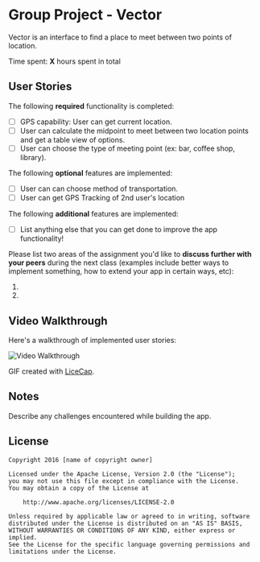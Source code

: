 # Group Project - Vector

Vector is an interface to find a place to meet between two points of location.

Time spent: **X** hours spent in total

## User Stories

The following **required** functionality is completed:

- [ ] GPS capability: User can get current location.
- [ ] User can calculate the midpoint to meet between two location points and get a table view of options.
- [ ] User can choose the type of meeting point (ex: bar, coffee shop, library).

The following **optional** features are implemented:

- [ ] User can can choose method of transportation.
- [ ] User can get GPS Tracking of 2nd user's location

The following **additional** features are implemented:

- [ ] List anything else that you can get done to improve the app functionality!

Please list two areas of the assignment you'd like to **discuss further with your peers** during the next class (examples include better ways to implement something, how to extend your app in certain ways, etc):

1. 
2. 

## Video Walkthrough 

Here's a walkthrough of implemented user stories:

<img src='http://i.imgur.com/link/to/your/gif/file.gif' title='Video Walkthrough' width='' alt='Video Walkthrough' />

GIF created with [LiceCap](http://www.cockos.com/licecap/).

## Notes

Describe any challenges encountered while building the app.

## License

    Copyright 2016 [name of copyright owner]

    Licensed under the Apache License, Version 2.0 (the "License");
    you may not use this file except in compliance with the License.
    You may obtain a copy of the License at

        http://www.apache.org/licenses/LICENSE-2.0

    Unless required by applicable law or agreed to in writing, software
    distributed under the License is distributed on an "AS IS" BASIS,
    WITHOUT WARRANTIES OR CONDITIONS OF ANY KIND, either express or implied.
    See the License for the specific language governing permissions and
    limitations under the License.
